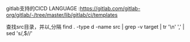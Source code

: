 gitlab支持的CICD LANGUAGE :https://gitlab.com/gitlab-org/gitlab/-/tree/master/lib/gitlab/ci/templates

查找src目录，并以,分隔
find . -type d -name src | grep -v target | tr '\n' ',' | sed 's/,$//'

